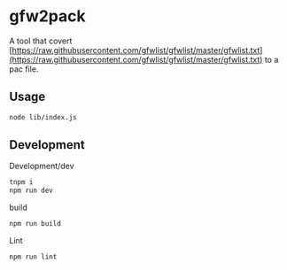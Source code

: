 # gfw2pack

A tool that covert [https://raw.githubusercontent.com/gfwlist/gfwlist/master/gfwlist.txt](https://raw.githubusercontent.com/gfwlist/gfwlist/master/gfwlist.txt) to a pac file.

## Usage

```bash
node lib/index.js
```

## Development

Development/dev
```bash
tnpm i
npm run dev
```

build
```bash
npm run build
```

Lint
```bash
npm run lint
```
